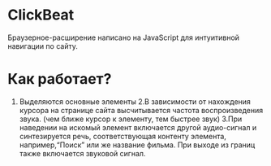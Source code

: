 # ClickBeat
Браузерное-расширение написано на JavaScript для интуитивной навигации по сайту.
# Как работает?
  1. Выделяются основные элементы
  2.В зависимости от нахождения курсора на странице сайта высчитывается частота воспроизведения звука.
  (чем ближе курсор к элементу, тем быстрее звук)
  3.При наведении на искомый элемент включается другой аудио-сигнал и синтезируется речь, соответствующая контенту элемента,
  например,“Поиск” или же название фильма. При выходе из границ также включается звуковой сигнал.

 
